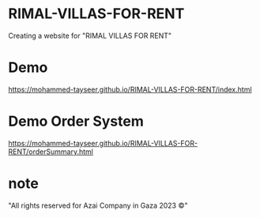 # RIMAL-VILLAS-FOR-RENT
Creating a website for "RIMAL VILLAS FOR RENT"


# Demo
https://mohammed-tayseer.github.io/RIMAL-VILLAS-FOR-RENT/index.html

# Demo Order System
https://mohammed-tayseer.github.io/RIMAL-VILLAS-FOR-RENT/orderSummary.html

# note
"All rights reserved for Azai Company in Gaza 2023 ©"
